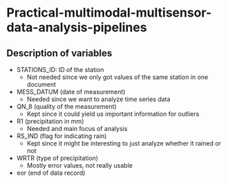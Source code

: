 # Practical-multimodal-multisensor-data-analysis-pipelines


## Description of variables

- STATIONS_ID: ID of the station
    - Not needed since we only got values of the same station in one document
- MESS_DATUM (date of measurement) 
    - Needed since we want to analyze time series data
- QN_8 (quality of the measurement)
    - Kept since it could yield us important information for outliers
- R1 (precipitation in mm)
    - Needed and main focus of analysis
- RS_IND (flag for indicating rain)
    - Kept since it might be interesting to just analyze whether it rained or not
- WRTR (type of precipitation)
    - Mostly error values, not really usable
- eor (end of data record)